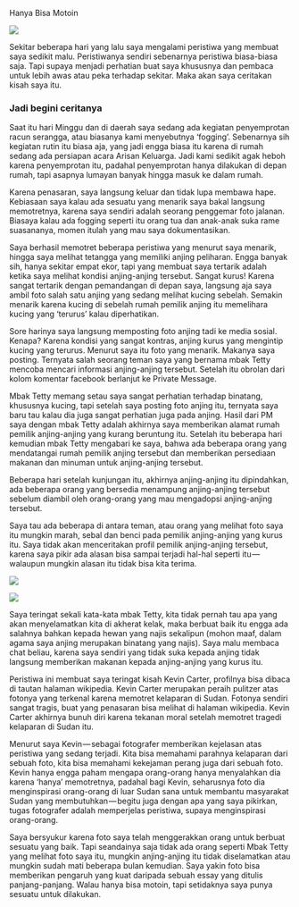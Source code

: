Hanya Bisa Motoin

![](https://dl.dropboxusercontent.com/u/81062211/Project/Blog/Hanya%20bisa%20motoin/anjing-kurus.jpg)

Sekitar beberapa hari yang lalu saya mengalami peristiwa yang membuat saya sedikit malu. Peristiwanya sendiri sebenarnya peristiwa biasa-biasa saja. Tapi supaya menjadi perhatian buat saya khususnya dan pembaca untuk lebih awas atau peka terhadap sekitar. Maka akan saya ceritakan kisah saya itu.

### Jadi begini ceritanya

Saat itu hari Minggu dan di daerah saya sedang ada kegiatan penyemprotan racun serangga, atau biasanya kami menyebutnya ‘fogging’. Sebenarnya sih kegiatan rutin itu biasa aja, yang jadi engga biasa itu karena di rumah sedang ada persiapan acara Arisan Keluarga. Jadi kami sedikit agak heboh karena penyemprotan itu, padahal penyemprotan hanya dilakukan di depan rumah, tapi asapnya lumayan banyak hingga masuk ke dalam rumah.

Karena penasaran, saya langsung keluar dan tidak lupa membawa hape. Kebiasaan saya kalau ada sesuatu yang menarik saya bakal langsung memotretnya, karena saya sendiri adalah seorang penggemar foto jalanan. Biasaya kalau ada fogging seperti itu orang tua dan anak-anak suka rame suasananya, momen itulah yang mau saya dokumentasikan.

Saya berhasil memotret beberapa peristiwa yang menurut saya menarik, hingga saya melihat tetangga yang memiliki anjing peliharan. Engga banyak sih, hanya sekitar empat ekor, tapi yang membuat saya tertarik adalah ketika saya melihat kondisi anjing-anjing tersebut. Sangat kurus! Karena sangat tertarik dengan pemandangan di depan saya, langsung aja saya ambil foto salah satu anjing yang sedang melihat kucing sebelah. Semakin menarik karena kucing di sebelah rumah pemilik anjing itu memelihara kucing yang ‘terurus’ kalau diperhatikan.

Sore harinya saya langsung memposting foto anjing tadi ke media sosial. Kenapa? Karena kondisi yang sangat kontras, anjing kurus yang mengintip kucing yang terurus. Menurut saya itu foto yang menarik. Makanya saya posting. Ternyata salah seorang teman saya yang bernama mbak Tetty mencoba mencari informasi anjing-anjing tersebut. Setelah itu obrolan dari kolom komentar facebook berlanjut ke Private Message.

Mbak Tetty memang setau saya sangat perhatian terhadap binatang, khususnya kucing, tapi setelah saya posting foto anjing itu, ternyata saya baru tau kalau dia juga sangat perhatian juga pada anjing. Hasil dari PM saya dengan mbak Tetty adalah akhirnya saya memberikan alamat rumah pemilik anjing-anjing yang kurang beruntung itu. Setelah itu beberapa hari kemudian mbak Tetty mengabari ke saya, bahwa ada beberapa orang yang mendatangai rumah pemilik anjing tersebut dan memberikan persediaan makanan dan minuman untuk anjing-anjing tersebut.

Beberapa hari setelah kunjungan itu, akhirnya anjing-anjing itu dipindahkan, ada beberapa orang yang bersedia menampung anjing-anjing tersebut sebelum diambil oleh orang-orang yang mau mengadopsi anjing-anjing tersebut.

Saya tau ada beberapa di antara teman, atau orang yang melihat foto saya itu mungkin marah, sebal dan benci pada pemilik anjing-anjing yang kurus itu. Saya tidak akan menceritakan profil pemilik anjing-anjing tersebut, karena saya pikir ada alasan bisa sampai terjadi hal-hal seperti itu — walaupun mungkin alasan itu tidak bisa kita terima.

![](https://dl.dropboxusercontent.com/u/81062211/Project/Blog/Hanya%20bisa%20motoin/penyelamatan-anjing1.jpg)

![](https://dl.dropboxusercontent.com/u/81062211/Project/Blog/Hanya%20bisa%20motoin/penyelamatan-anjing2.jpg)

Saya teringat sekali kata-kata mbak Tetty, kita tidak pernah tau apa yang akan menyelamatkan kita di akherat kelak, maka berbuat baik itu engga ada salahnya bahkan kepada hewan yang najis sekalipun (mohon maaf, dalam agama saya anjing merupakan binatang yang najis). Saya malu membaca chat beliau, karena saya sendiri yang tidak suka kepada anjing tidak langsung memberikan makanan kepada anjing-anjing yang kurus itu.

Peristiwa ini membuat saya teringat kisah Kevin Carter, profilnya bisa dibaca di tautan halaman wikipedia. Kevin Carter merupakan peraih pulitzer atas fotonya yang terkenal karena memotret kelaparan di Sudan. Fotonya sendiri sangat tragis, buat yang penasaran bisa melihat di halaman wikipedia. Kevin Carter akhirnya bunuh diri karena tekanan moral setelah memotret tragedi kelaparan di Sudan itu.

Menurut saya Kevin — sebagai fotografer memberikan kejelasan atas peristiwa yang sedang terjadi. Kita bisa memahami parahnya kelaparan dari sebuah foto, kita bisa memahami kekejaman perang juga dari sebuah foto. Kevin hanya engga paham mengapa orang-orang hanya menyalahkan dia karena ‘hanya’ memotretnya, padahal bagi Kevin, seharusnya foto dia menginspirasi orang-orang di luar Sudan sana untuk membantu masyarakat Sudan yang membutuhkan — begitu juga dengan apa yang saya pikirkan, tugas fotografer adalah memperjelas peristiwa, supaya menginspirasi orang-orang.

Saya bersyukur karena foto saya telah menggerakkan orang untuk berbuat sesuatu yang baik. Tapi seandainya saja tidak ada orang seperti Mbak Tetty yang melihat foto saya itu, mungkin anjing-anjing itu tidak diselamatkan atau mungkin sudah mati beberapa bulan kemudian. Saya yakin foto bisa memberikan pengaruh yang kuat daripada sebuah essay yang ditulis panjang-panjang. Walau hanya bisa motoin, tapi setidaknya saya punya sesuatu untuk dilakukan.

